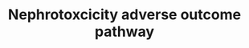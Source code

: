 ---
annotations:
- id: PW:0000013
  parent: disease pathway
  type: Pathway Ontology
  value: disease pathway
- id: CL:1000507
  parent: animal cell
  type: Cell Type Ontology
  value: kidney tubule cell
- id: DOID:784
  type: Disease Ontology
  value: chronic kidney disease
- id: DOID:12556
  type: Disease Ontology
  value: acute kidney tubular necrosis
authors:
- Juliajohnsson
- Marvin M2
- Mkutmon
- Eweitz
citedin: ''
communities:
- AOP
- ONTOX
description: 'Adverse outcome pathway showing the events of nephrotoxicity leading
  to tubular cell injury and death. '
last-edited: 2024-07-23
ndex: null
organisms:
- Homo sapiens
redirect_from:
- /index.php/Pathway:WP5229
- /instance/WP5229
- /instance/WP5229_r134519
revision: r134519
schema-jsonld:
- '@context': https://schema.org/
  '@id': https://wikipathways.github.io/pathways/WP5229.html
  '@type': Dataset
  creator:
    '@type': Organization
    name: WikiPathways
  description: 'Adverse outcome pathway showing the events of nephrotoxicity leading
    to tubular cell injury and death. '
  keywords:
  - SLC22A2
  - SLC31A1
  license: CC0
  name: Nephrotoxcicity adverse outcome pathway
seo: CreativeWork
title: Nephrotoxcicity adverse outcome pathway
wpid: WP5229
---